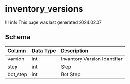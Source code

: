 # inventory_versions

!!! info
	This page was last generated 2024.02.07

## Schema

| Column | Data Type | Description |
| :--- | :--- | :--- |
| version | int | Inventory Version Identifier |
| step | int | Step |
| bot_step | int | Bot Step |

